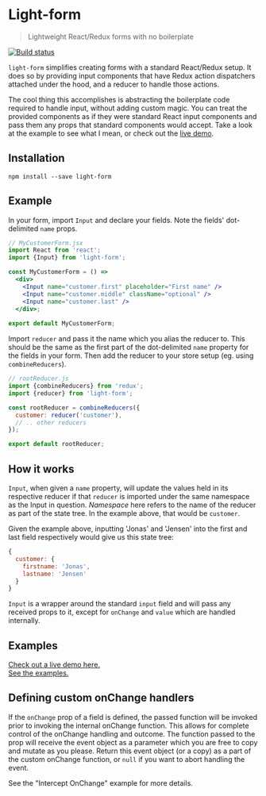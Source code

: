 Light-form
=========================
> Lightweight React/Redux forms with no boilerplate

[![Build status](https://ci.appveyor.com/api/projects/status/dndnekw66ncllmxy?svg=true)](https://ci.appveyor.com/project/j0nas/light-form)


`light-form` simplifies creating forms with a standard React/Redux setup. It does so by providing 
input components that have Redux action dispatchers attached under the hood, and a reducer to 
handle those actions. 

The cool thing this accomplishes is abstracting the boilerplate code required to handle input, 
without adding custom magic. You can treat the provided components as if they were standard React 
input components and pass them any props that standard components would accept. 
Take a look at the example to see what I mean, or check out the 
[live demo](http://light-form.surge.sh).

## Installation
```
npm install --save light-form  
```

## Example
In your form, import `Input` and declare your fields. Note the fields' dot-delimited `name` props.
```jsx harmony
// MyCustomerForm.jsx
import React from 'react';
import {Input} from 'light-form';

const MyCustomerForm = () =>
  <div>
    <Input name="customer.first" placeholder="First name" />
    <Input name="customer.middle" className="optional" />
    <Input name="customer.last" />
  </div>;
    
export default MyCustomerForm;
```

Import `reducer` and pass it the name which you alias the reducer to. This should be the same
as the first part of the dot-delimited `name` property for the fields in your form.
Then add the reducer to your store setup (eg. using ``combineReducers``).
```jsx harmony
// rootReducer.js
import {combineReducers} from 'redux';
import {reducer} from 'light-form';

const rootReducer = combineReducers({
  customer: reducer('customer'),
  // .. other reducers
});

export default rootReducer;
```

## How it works
`Input`, when given a `name` property, will update the values held in its respective reducer if that 
`reducer` is imported under the same namespace as the Input in question. *Namespace* here refers 
to the name of the reducer as part of the state tree. In the example above, that would be `customer`.

Given the example above, inputting 'Jonas' and 'Jensen' into the first and last field respectively
would give us this state tree:
```js
{
  customer: {
    firstname: 'Jonas',
    lastname: 'Jensen'
  }
}
```
 
`Input` is a wrapper around the standard ``input`` field and will pass any received props to it, 
except for `onChange` and `value` which are handled internally.

## Examples
[Check out a live demo here.](http://light-form.surge.sh)  
[See the examples.](https://github.com/j0nas/light-form/tree/master/examples)


## Defining custom onChange handlers
If the `onChange` prop of a field is defined, the passed function will be invoked prior
to invoking the internal onChange function. This allows for complete control of the onChange
handling and outcome. The function passed to the prop will receive the event object as a parameter
which you are free to copy and mutate as you please. Return this event object (or a copy) as a part 
of the custom onChange function, or `null` if you want to abort handling the event.  

See the "Intercept OnChange" example for more details.
